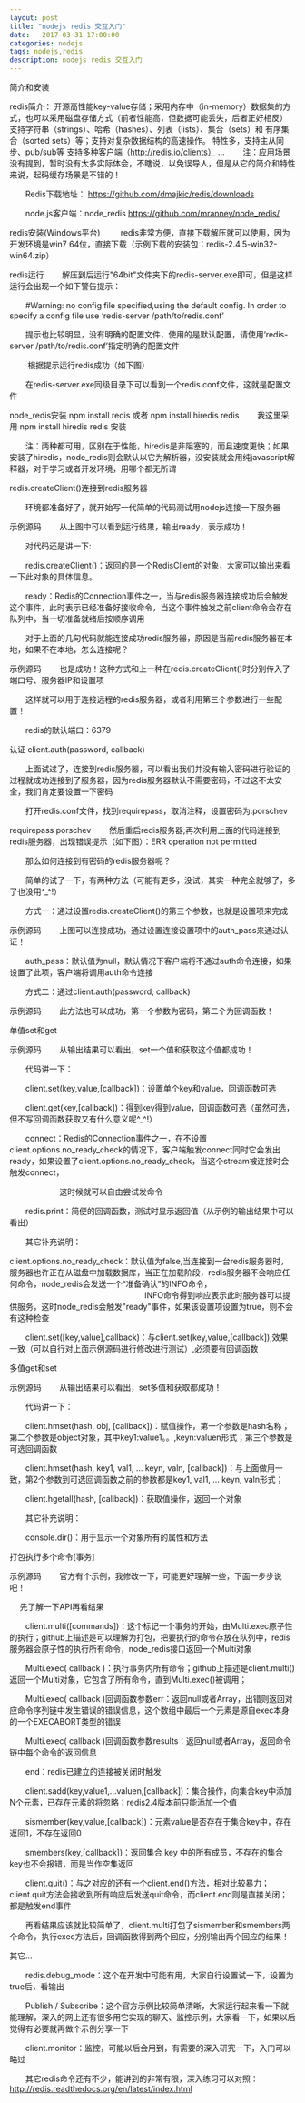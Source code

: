 ```yaml
---
layout: post
title: "nodejs redis 交互入门"
date:   2017-03-31 17:00:00
categories: nodejs
tags: nodejs,redis
description: nodejs redis 交互入门
---
```

简介和安装

redis简介： 开源高性能key-value存储；采用内存中（in-memory）数据集的方式，也可以采用磁盘存储方式（前者性能高，但数据可能丢失，后者正好相反） 支持字符串（strings）、哈希（hashes）、列表（lists）、集合（sets）和 有序集合（sorted sets）等；支持对复杂数据结构的高速操作。 特性多，支持主从同步、pub/sub等 支持多种客户端（http://redis.io/clients） ... 　　注：应用场景没有提到，暂时没有太多实际体会，不瞎说，以免误导人，但是从它的简介和特性来说，起码缓存场景是不错的！

　　Redis下载地址： https://github.com/dmajkic/redis/downloads

　　node.js客户端：node_redis https://github.com/mranney/node_redis/

redis安装(Windows平台) 　　 redis非常方便，直接下载解压就可以使用，因为开发环境是win7 64位，直接下载（示例下载的安装包：redis-2.4.5-win32-win64.zip）

redis运行 　　解压到后运行"64bit"文件夹下的redis-server.exe即可，但是这样运行会出现一个如下警告提示：

　　#Warning: no config file specified,using the default config. In order to specify a config file use ‘redis-server /path/to/redis.conf’

　　提示也比较明显，没有明确的配置文件，使用的是默认配置，请使用‘redis-server /path/to/redis.conf’指定明确的配置文件

　　 根据提示运行redis成功（如下图）

　　在redis-server.exe同级目录下可以看到一个redis.conf文件，这就是配置文件

node_redis安装 npm install redis 或者 npm install hiredis redis 　　我这里采用 npm install hiredis redis 安装

　　注：两种都可用，区别在于性能，hiredis是非阻塞的，而且速度更快；如果安装了hiredis，node_redis则会默认以它为解析器，没安装就会用纯javascript解释器，对于学习或者开发环境，用哪个都无所谓

redis.createClient()连接到redis服务器

　　环境都准备好了，就开始写一代简单的代码测试用nodejs连接一下服务器

示例源码 　　从上图中可以看到运行结果，输出ready，表示成功！　　

　　对代码还是讲一下:

　　redis.createClient()：返回的是一个RedisClient的对象，大家可以输出来看一下此对象的具体信息。

　　ready：Redis的Connection事件之一，当与redis服务器连接成功后会触发这个事件，此时表示已经准备好接收命令，当这个事件触发之前client命令会存在队列中，当一切准备就绪后按顺序调用

　　对于上面的几句代码就能连接成功redis服务器，原因是当前redis服务器在本地，如果不在本地，怎么连接呢？

示例源码 　　也是成功！这种方式和上一种在redis.createClient()时分别传入了端口号、服务器IP和设置项

　　这样就可以用于连接远程的redis服务器，或者利用第三个参数进行一些配置！

　　redis的默认端口：6379

认证 client.auth(password, callback)

　　上面试过了，连接到redis服务器，可以看出我们并没有输入密码进行验证的过程就成功连接到了服务器，因为redis服务器默认不需要密码，不过这不太安全，我们肯定要设置一下密码

　　打开redis.conf文件，找到requirepass，取消注释，设置密码为:porschev

requirepass porschev 　　然后重启redis服务器;再次利用上面的代码连接到redis服务器，出现错误提示（如下图）：ERR operation not permitted

　　那么如何连接到有密码的redis服务器呢？

　　简单的试了一下，有两种方法（可能有更多，没试，其实一种完全就够了，多了也没用^_^!）

　　方式一：通过设置redis.createClient()的第三个参数，也就是设置项来完成

示例源码 　　上图可以连接成功，通过设置连接设置项中的auth_pass来通过认证！

　　auth_pass：默认值为null，默认情况下客户端将不通过auth命令连接，如果设置了此项，客户端将调用auth命令连接

　　方式二：通过client.auth(password, callback)

示例源码 　　此方法也可以成功，第一个参数为密码，第二个为回调函数！

单值set和get

示例源码 　　从输出结果可以看出，set一个值和获取这个值都成功！

　　代码讲一下：

　　client.set(key,value,[callback])：设置单个key和value，回调函数可选

　　client.get(key,[callback])：得到key得到value，回调函数可选（虽然可选，但不写回调函数获取又有什么意义呢^_^!）

　　connect：Redis的Connection事件之一，在不设置client.options.no_ready_check的情况下，客户端触发connect同时它会发出ready，如果设置了client.options.no_ready_check，当这个stream被连接时会触发connect，

　　　　　　 这时候就可以自由尝试发命令

　　redis.print：简便的回调函数，测试时显示返回值（从示例的输出结果中可以看出）

　　其它补充说明：

  client.options.no_ready_check：默认值为false,当连接到一台redis服务器时，服务器也许正在从磁盘中加载数据库，当正在加载阶段，redis服务器不会响应任何命令，node_redis会发送一个“准备确认”的INFO命令，
　　　　　　　　　　　　　　　　　INFO命令得到响应表示此时服务器可以提供服务，这时node_redis会触发"ready"事件，如果该设置项设置为true，则不会有这种检查

　　client.set([key,value],callback)：与client.set(key,value,[callback]);效果一致（可以自行对上面示例源码进行修改进行测试）,必须要有回调函数

多值get和set

示例源码 　　从输出结果可以看出，set多值和获取都成功！

　　代码讲一下：

　　client.hmset(hash, obj, [callback])：赋值操作，第一个参数是hash名称；第二个参数是object对象，其中key1:value1。。,keyn:valuen形式；第三个参数是可选回调函数

　　client.hmset(hash, key1, val1, ... keyn, valn, [callback])：与上面做用一致，第2个参数到可选回调函数之前的参数都是key1, val1, ... keyn, valn形式；

　　client.hgetall(hash, [callback])：获取值操作，返回一个对象

　　其它补充说明：

　　console.dir()：用于显示一个对象所有的属性和方法

打包执行多个命令[事务]

示例源码 　　官方有个示例，我修改一下，可能更好理解一些，下面一步步说吧！

　 先了解一下API再看结果

　　client.multi([commands])：这个标记一个事务的开始，由Multi.exec原子性的执行；github上描述是可以理解为打包，把要执行的命令存放在队列中，redis服务器会原子性的执行所有命令，node_redis接口返回一个Multi对象

　　Multi.exec( callback )：执行事务内所有命令；github上描述是client.multi()返回一个Multi对象，它包含了所有命令，直到Multi.exec()被调用；

　　Multi.exec( callback )回调函数参数err：返回null或者Array，出错则返回对应命令序列链中发生错误的错误信息，这个数组中最后一个元素是源自exec本身的一个EXECABORT类型的错误

　　Multi.exec( callback )回调函数参数results：返回null或者Array，返回命令链中每个命令的返回信息

　　end：redis已建立的连接被关闭时触发

　　client.sadd(key,value1,...valuen,[callback])：集合操作，向集合key中添加N个元素，已存在元素的将忽略；redis2.4版本前只能添加一个值

　　sismember(key,value,[callback])：元素value是否存在于集合key中，存在返回1，不存在返回0

　　smembers(key,[callback])：返回集合 key 中的所有成员，不存在的集合key也不会报错，而是当作空集返回

　　client.quit()：与之对应的还有一个client.end()方法，相对比较暴力；client.quit方法会接收到所有响应后发送quit命令，而client.end则是直接关闭；都是触发end事件

　　再看结果应该就比较简单了，client.multi打包了sismember和smembers两个命令，执行exec方法后，回调函数得到两个回应，分别输出两个回应的结果！

其它...

　　redis.debug_mode：这个在开发中可能有用，大家自行设置试一下，设置为true后，看输出

　　Publish / Subscribe：这个官方示例比较简单清晰，大家运行起来看一下就能理解，深入的网上还有很多用它实现的聊天、监控示例，大家看一下，如果以后觉得有必要就再做个示例分享一下

　　client.monitor：监控，可能以后会用到，有需要的深入研究一下，入门可以略过

　　其它redis命令还有不少，能讲到的非常有限，深入练习可以对照：http://redis.readthedocs.org/en/latest/index.html